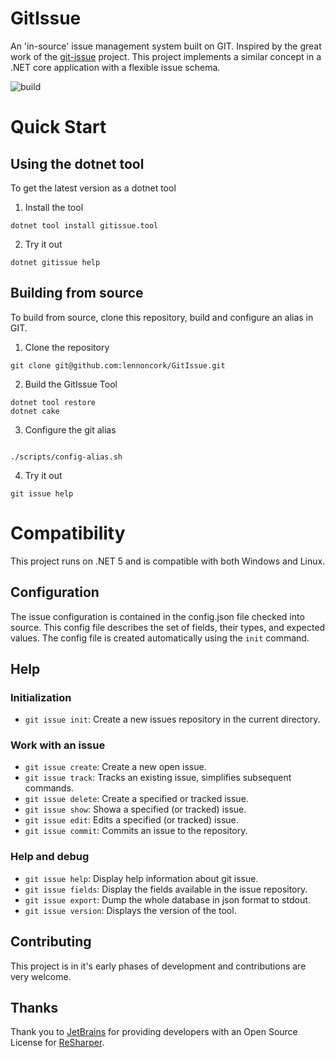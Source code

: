 # GitIssue

An 'in-source' issue management system built on GIT. Inspired by the great work of the [git-issue](https://github.com/dspinellis/git-issue) project. This project implements a similar concept in a .NET core application with a flexible issue schema. 

![build](https://github.com/lennoncork/GitIssue/workflows/build/badge.svg?branch=master)

# Quick Start

## Using the dotnet tool

To get the latest version as a dotnet tool

1) Install the tool
```
dotnet tool install gitissue.tool
```

2) Try it out
```
dotnet gitissue help
```

## Building from source

To build from source, clone this repository, build and configure an alias in GIT. 

1) Clone the repository

```
git clone git@github.com:lennoncork/GitIssue.git
```

2) Build the GitIssue Tool

```
dotnet tool restore
dotnet cake
```

3) Configure the git alias
```

./scripts/config-alias.sh
```

4) Try it out

```
git issue help
```

# Compatibility

This project runs on .NET 5 and is compatible with both Windows and Linux. 

## Configuration

The issue configuration is contained in the config.json file checked into source. This config file describes the set of fields, their types, and expected values. The config file is created automatically using the `init` command. 

## Help

### Initialization

* `git issue init`: Create a new issues repository in the current directory.

### Work with an issue

* `git issue create`: Create a new open issue.
* `git issue track`: Tracks an existing issue, simplifies subsequent commands.
* `git issue delete`: Create a specified or tracked issue.
* `git issue show`: Showa a specified (or tracked) issue.
* `git issue edit`: Edits a specified (or tracked) issue.
* `git issue commit`: Commits an issue to the repository.

### Help and debug

* `git issue help`: Display help information about git issue.
* `git issue fields`: Display the fields available in the issue repository.
* `git issue export`: Dump the whole database in json format to stdout.
* `git issue version`: Displays the version of the tool.

## Contributing

This project is in it's early phases of development and contributions are very welcome. 

## Thanks
Thank you to [JetBrains](https://www.jetbrains.com/) for providing developers with an Open Source License for [ReSharper](https://www.jetbrains.com/resharper/).
